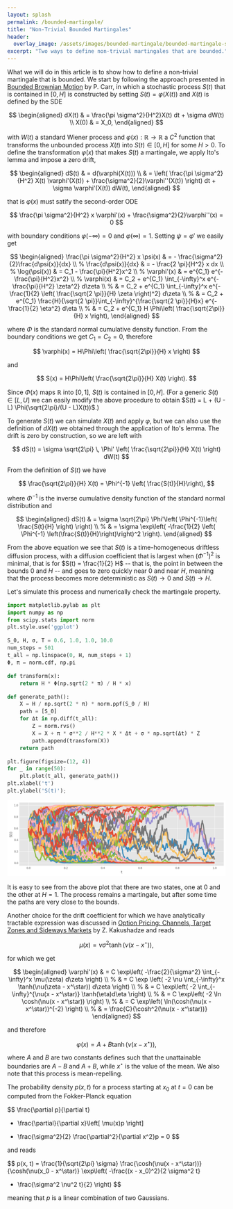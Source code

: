 ```yaml
---
layout: splash
permalink: /bounded-martingale/
title: "Non-Trivial Bounded Martingales"
header:
  overlay_image: /assets/images/bounded-martingale/bounded-martingale-splash.png
excerpt: "Two ways to define non-trivial martingales that are bounded."
---
```


What we will do in this article is to show how to define a non-trivial martingale that is bounded. We start by following the approach presented in [Bounded Brownian Motion](https://doi.org/10.3390/risks5040061) by P. Carr, in which a stochastic process $S(t)$ that is contained in $[0, H]$ is constructed by setting $S(t) = \varphi(X(t))$ and $X(t)$ is defined by the SDE

$$
\begin{aligned}
dX(t) & = \frac{\pi \sigma^2}{H^2}X(t) dt + \sigma dW(t) \\
X(0) & = X_0,
\end{aligned}
$$

with $W(t)$ a standard Wiener process and $\varphi(x): \mathbb{R} \rightarrow \mathbb{R}$ a $C^2$ function that transforms the unbounded process $X(t)$ into $S(t) \in [0, H]$ for some $H > 0$. To define the transformation $\varphi(x)$ that makes $S(t)$ a martingale, we apply Ito's lemma and impose a zero drift,

$$
\begin{aligned}
dS(t) & = d(\varphi(X(t))) \\
& = \left(
\frac{\pi \sigma^2}{H^2} X(t) \varphi'(X(t)) + \frac{\sigma^2}{2}\varphi''(X(t))
\right) dt + \sigma \varphi'(X(t)) dW(t),
\end{aligned}
$$

that is $\varphi(x)$ must satify the second-order ODE

$$
\frac{\pi \sigma^2}{H^2} x \varphi'(x) + \frac{\sigma^2}{2}\varphi''(x) = 0
$$

with boundary conditions $\varphi(-\infty) = 0$ and $\varphi(\infty) = 1$. Setting $\psi = \varphi'$ we easily get

$$
\begin{aligned}
\frac{\pi \sigma^2}{H^2} x \psi(x) & = - \frac{\sigma^2}{2}\frac{d\psi(x)}{dx} \\
%
\frac{d\psi(x)}{dx} & = - \frac{2 \pi}{H^2} x dx \\
%
\log(\psi(x)) & = C_1 - \frac{\pi}{H^2}x^2 \\
%
\varphi'(x) & = e^{C_1} e^{-\frac{\pi}{H^2}x^2} \\
%
\varphi(x) & = C_2 + e^{C_1} \int_{-\infty}^x e^{-\frac{\pi}{H^2} \zeta^2} d\zeta \\
%
& = C_2 + e^{C_1} \int_{-\infty}^x e^{-\frac{1}{2} \left( \frac{\sqrt{2 \pi}}{H} \zeta \right)^2} d\zeta \\
%
& = C_2 + e^{C_1} \frac{H}{\sqrt{2 \pi}}\int_{-\infty}^{\frac{\sqrt{2 \pi}}{H}x} e^{-\frac{1}{2} \eta^2} d\eta \\
%
& = C_2 + e^{C_1} H \Phi\left(
\frac{\sqrt{2\pi}}{H} x
\right),
\end{aligned}
$$

where $\Phi$ is the standard normal cumulative density function. From the boundary conditions we get $C_1=C_2=0$, therefore

$$
\varphi(x) = H\Phi\left(
\frac{\sqrt{2\pi}}{H} x
\right)
$$

and

$$
S(x) = H\Phi\left(
\frac{\sqrt{2\pi}}{H} X(t)
\right).
$$

Since $\Phi(x)$ maps $\mathbb{R}$ into $[0, 1]$, $S(t)$ is contained in $[0, H]$. (For a generic $S(t) \in [L, U]$ we can easily modify the above procedure to obtain $S(t) = L + (U - L) \Phi(\sqrt{2\pi}/(U - L)X(t))$.)

To generate $S(t)$ we can simulate $X(t)$ and apply $\varphi$, but we can also use the definition of $dX(t)$ we obtained through the application of Ito's lemma. The drift is zero by construction, so we are left with

$$
dS(t) = \sigma \sqrt{2\pi} \, \Phi'
\left(
\frac{\sqrt{2\pi}}{H} X(t)
\right) dW(t)
$$

From the definition of $S(t)$ we have

$$
\frac{\sqrt{2\pi}}{H} X(t) = \Phi^{-1}
\left( \frac{S(t)}{H}\right),
$$

where $\Phi^{-1}$ is the inverse cumulative density function of the standard normal distribution and

$$
\begin{aligned}
dS(t) & = \sigma \sqrt{2\pi} \Phi'\left(
\Phi^{-1}\left( \frac{S(t}{H} \right)
\right) \\
%
& = \sigma \exp\left(
-\frac{1}{2} \left( \Phi^{-1} \left(\frac{S(t)}{H}\right)\right)^2 
\right).
\end{aligned}
$$

From the above equation we see that $S(t)$ is a time-homogeneous driftless diffusion process, with a diffusion coefficient that is largest when $(\Phi^{-1})^2$ is minimal, that is for $S(t) = \frac{1}{2} H$ -- that is, the point in between the bounds 0 and $H$ -- and goes to zero quickly near 0 and near $H$, meaning that the process becomes more deterministic  as $S(t) \rightarrow 0$ and $S(t) \rightarrow H$.

Let's simulate this process and numerically check the martingale property.


```python
import matplotlib.pylab as plt
import numpy as np
from scipy.stats import norm
plt.style.use('ggplot')
```


```python
S_0, H, σ, T = 0.6, 1.0, 1.0, 10.0
num_steps = 501
t_all = np.linspace(0, H, num_steps + 1)
Φ, π = norm.cdf, np.pi
```


```python
def transform(x):
    return H * Φ(np.sqrt(2 * π) / H * x)
```


```python
def generate_path():
    X = H / np.sqrt(2 * π) * norm.ppf(S_0 / H)
    path = [S_0]
    for Δt in np.diff(t_all):
        Z = norm.rvs()
        X = X + π * σ**2 / H**2 * X * Δt + σ * np.sqrt(Δt) * Z
        path.append(transform(X))
    return path
```


```python
plt.figure(figsize=(12, 4))
for _ in range(50):
    plt.plot(t_all, generate_path())
plt.xlabel('t')
plt.ylabel('S(t)');
```


    
![png](/assets/images/bounded-martingale/bounded-martingale-1.png)
    


It is easy to see from the above plot that there are two states, one at 0 and the other at $H=1$. The process remains a martingale, but after some time the paths are very close to the bounds.

Another choice for the drift coefficient for which we have analytically tractable expression was discussed in [Option Pricing: Channels, Target Zones and Sideways Markets](https://arxiv.org/abs/2006.14121) by Z. Kakushadze and reads

$$
\mu(x) = \nu \sigma^2 \tanh(\nu(x - x^\star)),
$$

for which we get

$$
\begin{aligned}
\varphi'(x) & = C \exp\left(
  -\frac{2}{\sigma^2}
  \int_{-\infty}^x \mu(\zeta) d\zeta
\right) \\
%
& = C \exp \left(
-2 \nu \int_{-\infty}^x \tanh(\nu(\zeta - x^\star)) d\zeta
\right) \\
%
& = C \exp\left(
-2 \int_{-\infty}^{\nu(x - x^\star)} \tanh(\eta)d\eta
\right) \\
%
& = C \exp\left(
-2 \ln \cosh(\nu(x - x^\star))
\right) \\
%
& = C \exp\left(
\ln(\cosh(\nu(x - x^\star))^{-2}
\right) \\
%
& = \frac{C}{\cosh^2(\nu(x - x^\star))}
\end{aligned}
$$

and therefore

$$
\varphi(x) = A + B \tanh(\nu(x - x^\star)),
$$

where $A$ and $B$ are two constants defines such that the unattainable boundaries are $A - B$ and $A+B$, while $x^\star$  is the value of the mean. We also note that this process is mean-repelling.

The probability density $p(x, t)$ for a process starting at $x_0$ at $t=0$ can be computed from the Fokker-Planck equation

$$
\frac{\partial p}{\partial t}
+ \frac{\partial}{\partial x}\left[
\mu(x)p
\right]
- \frac{\sigma^2}{2} \frac{\partial^2}{\partial x^2}p = 0
$$

and reads

$$
p(x, t) =
\frac{1}{\sqrt{2\pi} \sigma}
\frac{\cosh(\nu(x - x^\star))}{\cosh(\nu(x_0 - x^\star)}
\exp\left(
-\frac{(x - x_0)^2}{2 \sigma^2 t}
- \frac{\sigma^2 \nu^2 t}{2}
\right)
$$

meaning that $p$ is a linear combination of two Gaussians.
